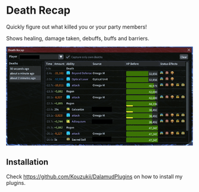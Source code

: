 # Death Recap

Quickly figure out what killed you or your party members!

Shows healing, damage taken, debuffs, buffs and barriers.

![deathrecap](images/image1.png)

## Installation

Check https://github.com/Kouzukii/DalamudPlugins on how to install my plugins.
